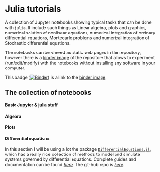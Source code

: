 # Julia tutorials

A collection of Jupyter notebooks showing typical tasks that can be done with ```julia```. It include such things as Linear algebra, plots and graphics, numerical solution of nonlinear equations, numerical integration of ordinary differential equations, Montecarlo problems and numerical integration of Stochastic differential equations.

The notebooks can be viewed as static web pages in the repository, however there is a [binder image](https://mybinder.org/v2/gh/Miguel-ASM/Julia-tutorials/binder-deployment) of the repository that allows to experiment (run/edit/modify) with the notebooks without installing any software in your computer.

This badge ([![Binder](https://mybinder.org/badge_logo.svg)](https://mybinder.org/v2/gh/Miguel-ASM/Julia-tutorials/binder-deployment)) is a link to the [binder image](https://mybinder.org/v2/gh/Miguel-ASM/Julia-tutorials/binder-deployment).




## The collection of notebooks

#### Basic Jupyter & julia stuff

#### Algebra

#### Plots

#### Differential equations

In this section I will be using a lot the package [```DifferentialEquations.jl```](https://docs.juliadiffeq.org/latest/index.html), which has a really nice collection of methods to model and simulate systems governed by differential equations. Complete guides and documentation can be found [*here*](https://docs.juliadiffeq.org/latest/index.html). The git-hub repo is [*here*](https://github.com/JuliaDiffEq/DifferentialEquations.jl).

